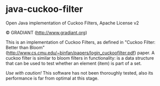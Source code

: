 java-cuckoo-filter
==================

Open Java implementation of Cuckoo Filters, Apache License v2

&copy; GRADIANT (http://www.gradiant.org)

This is an implementation of Cuckoo Filters, as defined in "Cuckoo Filter: Better than Bloom" (http://www.cs.cmu.edu/~binfan/papers/login_cuckoofilter.pdf) paper. A cuckoo filter is similar to bloom filters in functionality: is a data structure that can be used to test whether an element (item) is part of a set.

_Use with caution!_ This software has not been thoroughly tested, also its performance is far from optimal at this stage.
